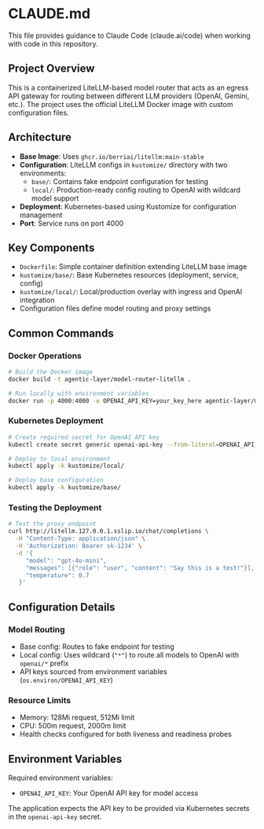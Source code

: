 # CLAUDE.md

This file provides guidance to Claude Code (claude.ai/code) when working with code in this repository.

## Project Overview

This is a containerized LiteLLM-based model router that acts as an egress API gateway for routing between different LLM providers (OpenAI, Gemini, etc.). The project uses the official LiteLLM Docker image with custom configuration files.

## Architecture

- **Base Image**: Uses `ghcr.io/berriai/litellm:main-stable` 
- **Configuration**: LiteLLM configs in `kustomize/` directory with two environments:
  - `base/`: Contains fake endpoint configuration for testing
  - `local/`: Production-ready config routing to OpenAI with wildcard model support
- **Deployment**: Kubernetes-based using Kustomize for configuration management
- **Port**: Service runs on port 4000

## Key Components

- `Dockerfile`: Simple container definition extending LiteLLM base image
- `kustomize/base/`: Base Kubernetes resources (deployment, service, config)
- `kustomize/local/`: Local/production overlay with ingress and OpenAI integration
- Configuration files define model routing and proxy settings

## Common Commands

### Docker Operations
```bash
# Build the Docker image
docker build -t agentic-layer/model-router-litellm .

# Run locally with environment variables
docker run -p 4000:4000 -e OPENAI_API_KEY=your_key_here agentic-layer/model-router-litellm
```

### Kubernetes Deployment
```bash
# Create required secret for OpenAI API key
kubectl create secret generic openai-api-key --from-literal=OPENAI_API_KEY=$OPENAI_API_KEY

# Deploy to local environment
kubectl apply -k kustomize/local/

# Deploy base configuration
kubectl apply -k kustomize/base/
```

### Testing the Deployment
```bash
# Test the proxy endpoint
curl http://litellm.127.0.0.1.sslip.io/chat/completions \
  -H "Content-Type: application/json" \
  -H 'Authorization: Bearer sk-1234' \
  -d '{
     "model": "gpt-4o-mini",
     "messages": [{"role": "user", "content": "Say this is a test!"}],
     "temperature": 0.7
   }'
```

## Configuration Details

### Model Routing
- Base config: Routes to fake endpoint for testing
- Local config: Uses wildcard (`"*"`) to route all models to OpenAI with `openai/*` prefix
- API keys sourced from environment variables (`os.environ/OPENAI_API_KEY`)

### Resource Limits
- Memory: 128Mi request, 512Mi limit
- CPU: 500m request, 2000m limit
- Health checks configured for both liveness and readiness probes

## Environment Variables

Required environment variables:
- `OPENAI_API_KEY`: Your OpenAI API key for model access

The application expects the API key to be provided via Kubernetes secrets in the `openai-api-key` secret.